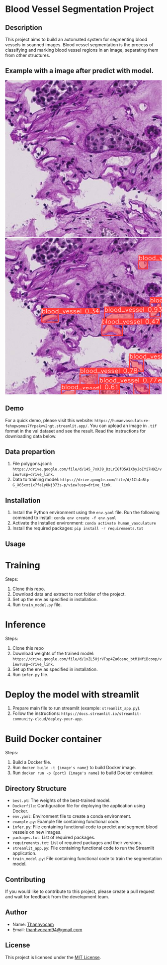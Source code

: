 # Blood Vessel Segmentation Project

## Description
This project aims to build an automated system for segmenting blood vessels in scanned images. Blood vessel segmentation is the process of classifying and marking blood vessel regions in an image, separating them from other structures.

## Example with a image after predict with model.
![Before predict](before_pred.png)
![After predict](after_pred.png)

## Demo
For a quick demo, please visit this website: `https://humanvasculature-fehopwpmus7frpakvv2ngt.streamlit.app/`.
You can upload an image in `.tif` format in the val dataset and see the result. Read the instructions for downloading data below.

## Data prepartion
1. File polygons.jsonl: `https://drive.google.com/file/d/145_7xXJ9_DzLrIGfO5AIXbyJoIYi7H9Z/view?usp=drive_link`.
2. Data to training model: `https://drive.google.com/file/d/1Ct4n8tp-G_X65xxt1x7fa1yUNj373s-p/view?usp=drive_link`.

## Installation
1. Install the Python environment using the `env.yaml` file. Run the following command to install: `conda env create -f env.yaml`
2. Activate the installed environment: `conda activate human_vasculature`
3. Install the required packages: `pip install -r requirements.txt`

## Usage
# Training
Steps:
1. Clone this repo.
2. Download data and extract to root folder of the project.
3. Set up the env as specified in installation.
4. Run `train_model.py` file.

# Inference
Steps:
1. Clone this repo
2. Download weights of the trained model: `https://drive.google.com/file/d/1xZL5HjrVFsp4Zu6osnc_btM1NfiBcoop/view?usp=drive_link`.
3. Set up the env as specified in installation.
4. Run `infer.py` file.

# Deploy the model with streamlit
1. Prepare main file to run streamlit (example: `streamlit_app.py`).
2. Follow the instructions: `https://docs.streamlit.io/streamlit-community-cloud/deploy-your-app`.

# Build Docker container
Steps: 
1. Build a Docker file.
2. Run `docker build -t {image's name}` to build Docker image.
3. Run `docker run -p {port} {image's name}` to build Docker container.


## Directory Structure
- `best.pt`: The weights of the best-trained model.
- `Dockerfile`: Configuration file for deploying the application using Docker.
- `env.yaml`: Environment file to create a conda environment.
- `example.py`: Example file containing functional code.
- `infer.py`: File containing functional code to predict and segment blood vessels on new images.
- `packages.txt`: List of required packages.
- `requirements.txt`: List of required packages and their versions.
- `streamlit_app.py`: File containing functional code to run the Streamlit application.
- `train_model.py`: File containing functional code to train the segmentation model.

## Contributing
If you would like to contribute to this project, please create a pull request and wait for feedback from the development team.

## Author
- Name: [Thanhvocam](https://github.com/thanhvocam/Human_vasculature.git)
- Email: thanhvocam94@gmail.com

## License
This project is licensed under the [MIT License](https://opensource.org/licenses/MIT).